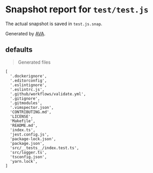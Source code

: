 # Snapshot report for `test/test.js`

The actual snapshot is saved in `test.js.snap`.

Generated by [AVA](https://ava.li).

## defaults

> Generated files

    [
      '.dockerignore',
      '.editorconfig',
      '.eslintignore',
      '.eslintrc.js',
      '.github/workflows/validate.yml',
      '.gitignore',
      '.gitmodules',
      '.vimspector.json',
      'CONTRIBUTING.md',
      'LICENSE',
      'Makefile',
      'README.md',
      'index.ts',
      'jest.config.js',
      'package-lock.json',
      'package.json',
      'src/__tests__/index.test.ts',
      'src/logger.ts',
      'tsconfig.json',
      'yarn.lock',
    ]
